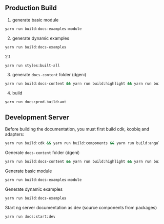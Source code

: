 
## Production Build
1. generate basic module
```bash
yarn run build:docs-examples-module
```

2. generate dynamic examples
```bash
yarn run build:docs-examples
```

2.1.
```bash
yarn run styles:built-all
```

3. generate `docs-content` folder (dgeni)
```bash
yarn run build:docs-content && yarn run build:highlight && yarn run build:package-docs-content
```

4. build
```bash
yarn run docs:prod-build:aot
```


## Development Server
Before building the documentation, you must first build cdk, koobiq and adapters:
```bash
yarn run build:cdk && yarn run build:components && yarn run build:angular-luxon-adapter && yarn run build:angular-moment-adapter && yarn run styles:built-all
```
Generate `docs-content` folder (dgeni)
```bash
yarn run build:docs-content && yarn run build:highlight && yarn run build:package-docs-content
```

Generate basic module
```bash
yarn run build:docs-examples-module
```

Generate dynamic examples
```bash
yarn run build:docs-examples
```

Start ng server documentation as dev (source components from packages)
```bash
yarn run docs:start:dev
```
